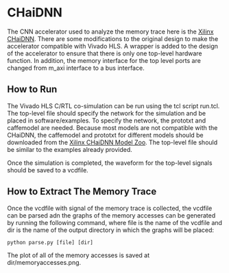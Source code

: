 # CHaiDNN 

The CNN accelerator used to analyze the memory trace here is the [Xilinx CHaiDNN](https://github.com/Xilinx/CHaiDNN). There are some modifications to the original design to make the accelerator compatible with Vivado HLS. A wrapper is added to the design of the accelerator to ensure that there is only one top-level hardware function. In addition, the memory interface for the top level ports are changed from m_axi interface to a bus interface.

## How to Run

The Vivado HLS C/RTL co-simulation can be run using the tcl script run.tcl. The top-level file should specify the network for the simulation and be placed in software/examples. To specify the network, the prototxt and caffemodel are needed. Because most models are not compatible with the CHaiDNN, the caffemodel and prototxt for different models should be downloaded from the [Xilinx CHaiDNN Model Zoo](https://github.com/Xilinx/CHaiDNN/blob/master/docs/MODELZOO.md). The top-level file should be similar to the examples already provided.

Once the simulation is completed, the waveform for the top-level signals should be saved to a vcdfile. 

## How to Extract The Memory Trace

Once the vcdfile with signal of the memory trace is collected, the vcdfile can be parsed adn the graphs of the memory accesses can be generated by running the following command, where file is the name of the vcdfile and dir is the name of the output directory in which the graphs will be placed:

```shell
python parse.py [file] [dir]
```

The plot of all of the memory accesses is saved at dir/memoryaccesses.png. 
